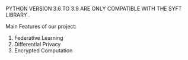 PYTHON VERSION 3.6 TO 3.9 ARE ONLY COMPATIBLE WITH THE SYFT LIBRARY .

Main Features of our project: 
1) Federative Learning
2) Differential Privacy
3) Encrypted Computation
